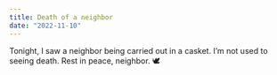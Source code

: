 ```yaml
---
title: Death of a neighbor
date: "2022-11-10"
---
```


Tonight, I saw a neighbor being carried out in a casket. I’m not used to seeing death. Rest in peace, neighbor. 🕊